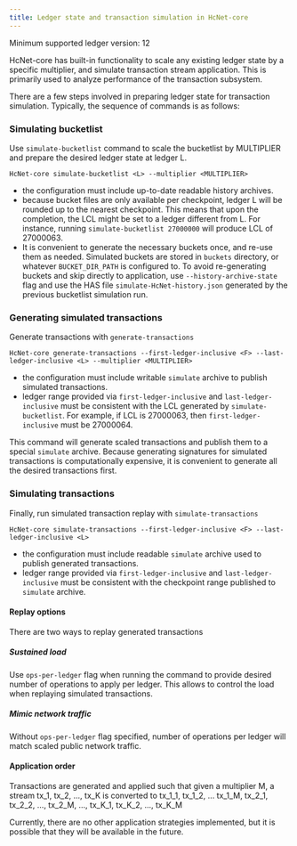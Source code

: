 ```yaml
---
title: Ledger state and transaction simulation in HcNet-core
---
```


Minimum supported ledger version: 12

HcNet-core has built-in functionality to scale any existing ledger state by a specific multiplier,
and simulate transaction stream application. This is primarily used to analyze performance of the transaction subsystem.

There are a few steps involved in preparing ledger state for transaction simulation. Typically, the sequence of commands is as follows:

### Simulating bucketlist
Use `simulate-bucketlist` command to scale the bucketlist by MULTIPLIER and prepare the desired ledger state at ledger L.

`HcNet-core simulate-bucketlist <L> --multiplier <MULTIPLIER>`

* the configuration must include up-to-date readable history archives.
* because bucket files are only available per checkpoint, ledger L will be rounded up to the nearest checkpoint. This means that upon the completion, the LCL might be set to a ledger different from L. For instance, running `simulate-bucketlist 27000000` will produce LCL of 27000063.
* It is convenient to generate the necessary buckets once, and re-use them as needed. Simulated buckets are stored in `buckets` directory, or whatever `BUCKET_DIR_PATH` is configured to. To avoid re-generating buckets and skip directly to application, use `--history-archive-state` flag and use the HAS file `simulate-HcNet-history.json` generated by the previous bucketlist simulation run.

### Generating simulated transactions
Generate transactions with `generate-transactions`

`HcNet-core generate-transactions --first-ledger-inclusive <F> --last-ledger-inclusive <L> --multiplier <MULTIPLIER>`

* the configuration must include writable `simulate` archive to publish simulated transactions.
* ledger range provided via `first-ledger-inclusive` and `last-ledger-inclusive` must be consistent with the LCL generated by `simulate-bucketlist`. For example, if LCL is 27000063, then `first-ledger-inclusive` must be 27000064.

This command will generate scaled transactions and publish them to a special `simulate` archive. Because generating signatures for simulated transactions is computationally expensive, it is convenient to generate all the desired transactions first.

### Simulating transactions
Finally, run simulated transaction replay with `simulate-transactions`

`HcNet-core simulate-transactions --first-ledger-inclusive <F> --last-ledger-inclusive <L>`

* the configuration must include readable `simulate` archive used to publish generated transactions.
* ledger range provided via `first-ledger-inclusive` and `last-ledger-inclusive` must be consistent with the checkpoint range published to `simulate` archive.

#### Replay options
There are two ways to replay generated transactions 

##### Sustained load
Use `ops-per-ledger` flag when running the command to provide desired number of operations to apply per ledger. This allows to control the load when replaying simulated transactions.

##### Mimic network traffic
Without `ops-per-ledger` flag specified, number of operations per ledger will match scaled public network traffic.

#### Application order 
Transactions are generated and applied such that given a multiplier M, a stream tx_1, tx_2, ..., tx_K is converted to
tx_1_1, tx_1_2, ... tx_1_M, tx_2_1, tx_2_2, ..., tx_2_M, ..., tx_K_1, tx_K_2, ..., tx_K_M

Currently, there are no other application strategies implemented, but it is possible that they will be available in the future. 

